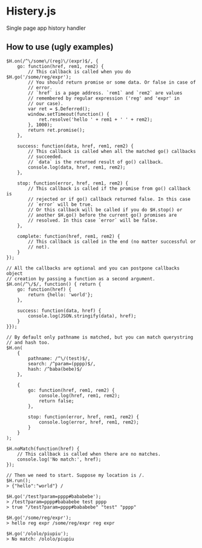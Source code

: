 Histery.js
==========

Single page app history handler

## How to use (ugly examples)

    $H.on(/^\/some\/(reg)\/(expr)$/, {
        go: function(href, rem1, rem2) {
            // This callback is called when you do $H.go('/some/reg/expr');
            // You should return promise or some data. Or false in case of
            // error.
            // `href` is a page address. `rem1` and `rem2` are values
            // remembered by regular expression ('reg' and 'expr' in
            // our case).
            var ret = $.Deferred();
            window.setTimeout(function() {
                ret.resolve('hello ' + rem1 + ' ' + rem2);
            }, 1000);
            return ret.promise();
        },

        success: function(data, href, rem1, rem2) {
            // This callback is called when all the matched go() callbacks
            // succeeded.
            // `data` is the returned result of go() callback.
            console.log(data, href, rem1, rem2);
        },

        stop: function(error, href, rem1, rem2) {
            // This callback is called if the promise from go() callback is
            // rejected or if go() callback returned false. In this case
            // `error` will be true.
            // Or this callback will be called if you do $H.stop() or
            // another $H.go() before the current go() promises are
            // resolved. In this case `error` will be false.
        },

        complete: function(href, rem1, rem2) {
            // This callback is called in the end (no matter successful or
            // not).
        }
    });

    // All the callbacks are optional and you can postpone callbacks object
    // creation by passing a function as a second argument.
    $H.on(/^\/$/, function() { return {
        go: function(href) {
            return {hello: 'world'};
        },

        success: function(data, href) {
            console.log(JSON.stringify(data), href);
        }
    }});

    // By default only pathname is matched, but you can match querystring
    // and hash too.
    $H.on(
        {
            pathname: /^\/(test)$/,
            search: /^param=(pppp)$/,
            hash: /^baba(bebe)$/
        },

        {
            go: function(href, rem1, rem2) {
                console.log(href, rem1, rem2);
                return false;
            },

            stop: function(error, href, rem1, rem2) {
                console.log(error, href, rem1, rem2);
            }
        }
    );

    $H.noMatch(function(href) {
        // This callback is called when there are no matches.
        console.log('No match:', href);
    });

    // Then we need to start. Suppose my location is /.
    $H.run();
    > {"hello":"world"} /

    $H.go('/test?param=pppp#bababebe');
    > /test?param=pppp#bababebe test pppp
    > true "/test?param=pppp#bababebe" "test" "pppp"

    $H.go('/some/reg/expr');
    > hello reg expr /some/reg/expr reg expr

    $H.go('/ololo/piupiu');
    > No match: /ololo/piupiu
